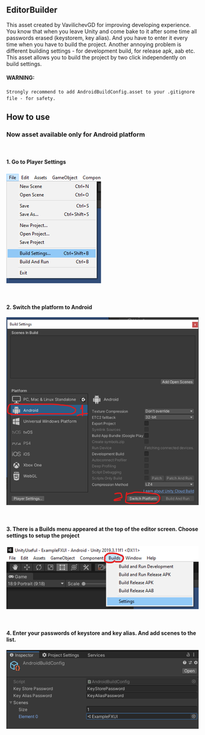 ## EditorBuilder

This asset created by VavilichevGD for improving developing experience. You know that when you leave Unity and come bake to it after some time all passwords erased (keystorem, key alias). And you have to enter it every time when you have to build the project. Another annoying problem is different building settings - for development build, for release apk, aab etc. This asset allows you to build the project by two click independently on build settings.

#### WARNING:
`Strongly recommend to add AndroidBuildConfig.asset to your .gitignore file - for safety.`


## How to use

### Now asset available only for Android platform

<br>

#### 1. Go to Player Settings<br>
![](https://github.com/vavilichev/UnityUserful/blob/main/Assets/VavilichevGD/Utils/Editor/Builder/ScreenPlayerSettings.png)

<br>

#### 2. Switch the platform to Android<br>
![](https://github.com/vavilichev/UnityUserful/blob/main/Assets/VavilichevGD/Utils/Editor/Builder/ScreenSwitchPlatform.png)

<br>

#### 3. There is a Builds menu appeared at the top of the editor screen. Choose settings to setup the project<br>
![](https://github.com/vavilichev/UnityUserful/blob/main/Assets/VavilichevGD/Utils/Editor/Builder/ScreenChooseSettings.png)

<br>

#### 4. Enter your passwords of keystore and key alias. And add scenes to the list.<br>
![](https://github.com/vavilichev/UnityUserful/blob/main/Assets/VavilichevGD/Utils/Editor/Builder/ScreenSetupSettings.png)
